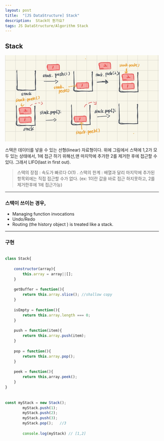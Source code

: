 ```yaml
---
layout: post
title:  "[JS DataStructure] Stack"
description:  Stack이 뭔가요? 
tags: JS DataStructure/Algorithm Stack 
---
```


## Stack 

![image](/assets/stack.png)

스택은 데이터를 넣을 수 있는 선형(linear) 자료형이다. 
위에 그림에서 스택에 1,2가 모두 있는 상태에서, 1에 접근 하기 위해선,맨 마지막에 추가한 2를 제거한 후에 접근할 수 있다. 그래서 LIFO(last in first out). 
>스택의 장점 : 속도가 빠르다 O(1) .
>스택의 한계 : 배열과 달리 마지막에 추가된 항목외에는 직접 접근할 수가 없다. (ex: 1이란 값을 바로 접근 하지못하고, 2를 제거한후에 1에 접근가능)

---
### 스택이 쓰이는 경우,
* Managing function invocations
* Undo/Redo
* Routing (the history object ) is treated like a stack.

---
### 구현 

```javascript

class Stack{
    
    constructor(array){
        this.array = array||[];
    }

    getBuffer = function(){
        return this.array.slice(); //shallow copy
    }

    isEmpty = function(){
        return this.array.length === 0;
    }

    push = function(item){
        return this.array.push(item);
    }

    pop = function(){
        return this.array.pop();
    }
    
    peek = function(){
        return this,array.peek();
    }
}


const myStack = new Stack();
        myStack.push(1);
        myStack.push(2);
        myStack.push(3);
        myStack.pop();   //3
        
        console.log(myStack) // [1,2]

```

